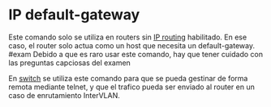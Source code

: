 # IP default-gateway 
Este comando solo se utiliza en routers sin [IP routing](../IP%20routing.md) habilitado. En ese caso, el router solo actua como un  host que necesita un default-gateway. 
#exam Debido a que es raro usar este comando, hay que tener cuidado con las preguntas capciosas del examen

En [switch](../../switch.md) se utiliza este comando para que se pueda gestinar de forma remota mediante telnet, y que el trafico pueda ser enviado al router en un caso de enrutamiento InterVLAN.



